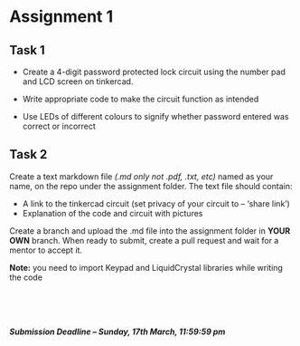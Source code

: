 # Assignment 1

## Task 1
- Create a 4-digit password protected lock circuit using the number pad and LCD screen on tinkercad.

- Write appropriate code to make the circuit function as intended

- Use LEDs of different colours to signify whether password entered was correct or incorrect


## Task 2

Create a text markdown file *(.md only not .pdf, .txt, etc)* named as your name, on the repo under the assignment folder. The text file should contain:

- A link to the tinkercad circuit (set privacy of your circuit to – ‘share link’)
- Explanation of the code and circuit with pictures


Create a branch and upload the .md file into the assignment folder in **YOUR OWN** branch. When ready to submit, create a pull request and wait for a mentor to accept it.

**Note:** you need to import Keypad and LiquidCrystal libraries while writing the code

<br>
<br>
<br>

***Submission Deadline – Sunday, 17th March, 11:59:59 pm***
